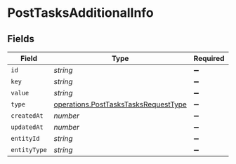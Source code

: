 # PostTasksAdditionalInfo


## Fields

| Field                                                                                        | Type                                                                                         | Required                                                                                     | Description                                                                                  |
| -------------------------------------------------------------------------------------------- | -------------------------------------------------------------------------------------------- | -------------------------------------------------------------------------------------------- | -------------------------------------------------------------------------------------------- |
| `id`                                                                                         | *string*                                                                                     | :heavy_minus_sign:                                                                           | N/A                                                                                          |
| `key`                                                                                        | *string*                                                                                     | :heavy_minus_sign:                                                                           | N/A                                                                                          |
| `value`                                                                                      | *string*                                                                                     | :heavy_minus_sign:                                                                           | N/A                                                                                          |
| `type`                                                                                       | [operations.PostTasksTasksRequestType](../../models/operations/posttaskstasksrequesttype.md) | :heavy_minus_sign:                                                                           | N/A                                                                                          |
| `createdAt`                                                                                  | *number*                                                                                     | :heavy_minus_sign:                                                                           | N/A                                                                                          |
| `updatedAt`                                                                                  | *number*                                                                                     | :heavy_minus_sign:                                                                           | N/A                                                                                          |
| `entityId`                                                                                   | *string*                                                                                     | :heavy_minus_sign:                                                                           | N/A                                                                                          |
| `entityType`                                                                                 | *string*                                                                                     | :heavy_minus_sign:                                                                           | N/A                                                                                          |